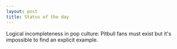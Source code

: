 ```yaml
---
layout: post
title: Status of the day
---
```


Logical incompleteness in pop culture: 
Pitbull fans must exist but it's impossible to find an explicit example.

